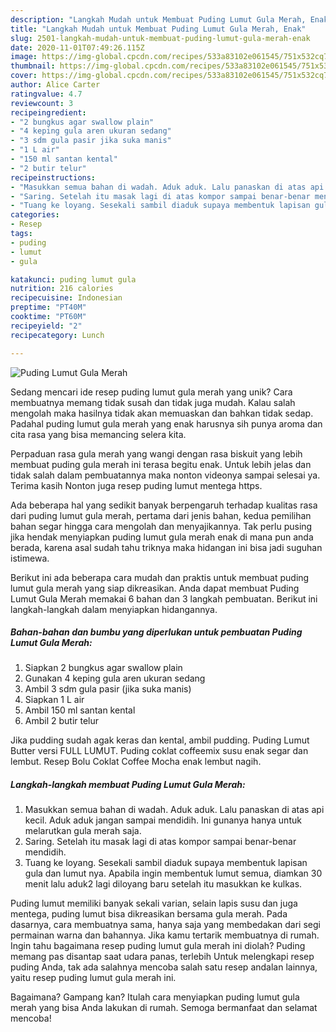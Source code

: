 ```yaml
---
description: "Langkah Mudah untuk Membuat Puding Lumut Gula Merah, Enak"
title: "Langkah Mudah untuk Membuat Puding Lumut Gula Merah, Enak"
slug: 2501-langkah-mudah-untuk-membuat-puding-lumut-gula-merah-enak
date: 2020-11-01T07:49:26.115Z
image: https://img-global.cpcdn.com/recipes/533a83102e061545/751x532cq70/puding-lumut-gula-merah-foto-resep-utama.jpg
thumbnail: https://img-global.cpcdn.com/recipes/533a83102e061545/751x532cq70/puding-lumut-gula-merah-foto-resep-utama.jpg
cover: https://img-global.cpcdn.com/recipes/533a83102e061545/751x532cq70/puding-lumut-gula-merah-foto-resep-utama.jpg
author: Alice Carter
ratingvalue: 4.7
reviewcount: 3
recipeingredient:
- "2 bungkus agar swallow plain"
- "4 keping gula aren ukuran sedang"
- "3 sdm gula pasir jika suka manis"
- "1 L air"
- "150 ml santan kental"
- "2 butir telur"
recipeinstructions:
- "Masukkan semua bahan di wadah. Aduk aduk. Lalu panaskan di atas api kecil. Aduk aduk jangan sampai mendidih. Ini gunanya hanya untuk melarutkan gula merah saja."
- "Saring. Setelah itu masak lagi di atas kompor sampai benar-benar mendidih."
- "Tuang ke loyang. Sesekali sambil diaduk supaya membentuk lapisan gula dan lumut nya. Apabila ingin membentuk lumut semua, diamkan 30 menit lalu aduk2 lagi diloyang baru setelah itu masukkan ke kulkas."
categories:
- Resep
tags:
- puding
- lumut
- gula

katakunci: puding lumut gula 
nutrition: 216 calories
recipecuisine: Indonesian
preptime: "PT40M"
cooktime: "PT60M"
recipeyield: "2"
recipecategory: Lunch

---
```



![Puding Lumut Gula Merah](https://img-global.cpcdn.com/recipes/533a83102e061545/751x532cq70/puding-lumut-gula-merah-foto-resep-utama.jpg)

Sedang mencari ide resep puding lumut gula merah yang unik? Cara membuatnya memang tidak susah dan tidak juga mudah. Kalau salah mengolah maka hasilnya tidak akan memuaskan dan bahkan tidak sedap. Padahal puding lumut gula merah yang enak harusnya sih punya aroma dan cita rasa yang bisa memancing selera kita.

Perpaduan rasa gula merah yang wangi dengan rasa biskuit yang lebih membuat puding gula merah ini terasa begitu enak. Untuk lebih jelas dan tidak salah dalam pembuatannya maka nonton videonya sampai selesai ya. Terima kasih Nonton juga resep puding lumut mentega https.

Ada beberapa hal yang sedikit banyak berpengaruh terhadap kualitas rasa dari puding lumut gula merah, pertama dari jenis bahan, kedua pemilihan bahan segar hingga cara mengolah dan menyajikannya. Tak perlu pusing jika hendak menyiapkan puding lumut gula merah enak di mana pun anda berada, karena asal sudah tahu triknya maka hidangan ini bisa jadi suguhan istimewa.


Berikut ini ada beberapa cara mudah dan praktis untuk membuat puding lumut gula merah yang siap dikreasikan. Anda dapat membuat Puding Lumut Gula Merah memakai 6 bahan dan 3 langkah pembuatan. Berikut ini langkah-langkah dalam menyiapkan hidangannya.

<!--inarticleads1-->

##### Bahan-bahan dan bumbu yang diperlukan untuk pembuatan Puding Lumut Gula Merah:

1. Siapkan 2 bungkus agar swallow plain
1. Gunakan 4 keping gula aren ukuran sedang
1. Ambil 3 sdm gula pasir (jika suka manis)
1. Siapkan 1 L air
1. Ambil 150 ml santan kental
1. Ambil 2 butir telur


Jika pudding sudah agak keras dan kental, ambil pudding. Puding Lumut Butter versi FULL LUMUT. Puding coklat coffeemix susu enak segar dan lembut. Resep Bolu Coklat Coffee Mocha enak lembut nagih. 

<!--inarticleads2-->

##### Langkah-langkah membuat Puding Lumut Gula Merah:

1. Masukkan semua bahan di wadah. Aduk aduk. Lalu panaskan di atas api kecil. Aduk aduk jangan sampai mendidih. Ini gunanya hanya untuk melarutkan gula merah saja.
1. Saring. Setelah itu masak lagi di atas kompor sampai benar-benar mendidih.
1. Tuang ke loyang. Sesekali sambil diaduk supaya membentuk lapisan gula dan lumut nya. Apabila ingin membentuk lumut semua, diamkan 30 menit lalu aduk2 lagi diloyang baru setelah itu masukkan ke kulkas.


Puding lumut memiliki banyak sekali varian, selain lapis susu dan juga mentega, puding lumut bisa dikreasikan bersama gula merah. Pada dasarnya, cara membuatnya sama, hanya saja yang membedakan dari segi permainan warna dan bahannya. Jika kamu tertarik membuatnya di rumah. Ingin tahu bagaimana resep puding lumut gula merah ini diolah? Puding memang pas disantap saat udara panas, terlebih Untuk melengkapi resep puding Anda, tak ada salahnya mencoba salah satu resep andalan lainnya, yaitu resep puding lumut gula merah ini. 

Bagaimana? Gampang kan? Itulah cara menyiapkan puding lumut gula merah yang bisa Anda lakukan di rumah. Semoga bermanfaat dan selamat mencoba!
